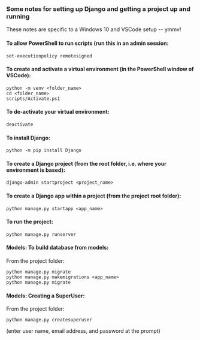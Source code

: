 ### Some notes for setting up Django and getting a project up and running
These notes are specific to a Windows 10 and VSCode setup -- ymmv!

#### To allow PowerShell to run scripts (run this in an admin session:
```
set-executionpolicy remotesigned
```

#### To create and activate a virtual environment (in the PowerShell window of VSCode):
```
python -m venv <folder_name>
cd <folder_name>
scripts/Activate.ps1
```

#### To de-activate your virtual environment:
```
deactivate
```

#### To install Django:
```
python -m pip install Django
```

#### To create a Django project (from the root folder, i.e. where your environment is based):
```
django-admin startproject <project_name>
```

#### To create a Django app within a project (from the project root folder):
```
python manage.py startapp <app_name>
```

#### To run the project:
```
python manage.py runserver
```

#### Models: To build database from models:
From the project folder:
```
python manage.py migrate
python manage.py makemigrations <app_name>
python manage.py migrate
```


#### Models: Creating a SuperUser:
From the project folder:
```
python manage.py createsuperuser
```
(enter user name, email address, and password at the prompt)
